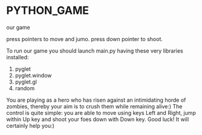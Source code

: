 # PYTHON_GAME

 our game

press pointers to move and jumo. press down pointer to shoot.

 To run our game you should launch main.py having these very libraries installed:
1. pyglet
2. pyglet.window
3. pyglet.gl
4. random

 You are playing as a hero who has risen against an intimidating horde of zombies, thereby your aim is to crush them while remaining alive:) The control is quite simple: you are able to move using keys Left and Right, jump within Up key and shoot your foes down with Down key. Good luck! It will certainly help you:)

